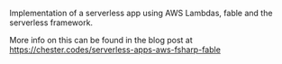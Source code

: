 Implementation of a serverless app using AWS Lambdas, fable and the serverless framework.

More info on this can be found in the blog post at https://chester.codes/serverless-apps-aws-fsharp-fable